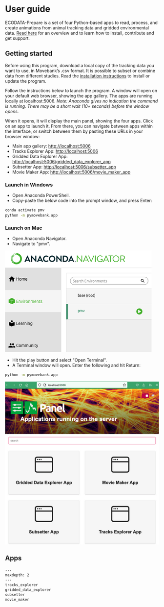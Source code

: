 # User guide

ECODATA-Prepare is a set of four Python-based apps to read, process, and create animations from animal tracking data and gridded environmental data. [Read here](../index) for an overview and to learn how to install, contribute and get support.

## Getting started

Before using this program, download a local copy of the tracking data you want to use, in Movebank’s .csv format. It is possible to subset or combine data from different studies. Read the [installation instructions](../installation) to install or update the program.

Follow the instructions below to launch the program. A window will open on your default web browser, showing the app gallery. The apps are running locally at localhost:5006. *Note: Anaconda gives no indication the command is running. There may be a short wait (10+ seconds) before the window opens.*

When it opens, it will display the main panel, showing the four apps. Click on an app to launch it. From there, you can navigate between apps within the interface, or switch between them by pasting these URLs in your browser window:

* Main app gallery: <http://localhost:5006>
* Tracks Explorer App: <http://localhost:5006>
* Gridded Data Explorer App: <http://localhost:5006/gridded_data_explorer_app>
* Subsetter App: <http://localhost:5006/subsetter_app>
* Movie Maker App: <http://localhost:5006/movie_maker_app>

### Launch in Windows

- Open Anaconda PowerShell.
- Copy-paste the below code into the prompt window, and press Enter:

```bash
conda activate pmv
python -m pymovebank.app
```

### Launch on Mac

- Open Anaconda Navigator.
- Navigate to "pmv".

![anaconda_navigator](../images/anaconda_navigator.png)

- Hit the play button and select "Open Terminal".
- A Terminal window will open. Enter the following and hit Return:

```bash
python -m pymovebank.app
```

![ecodata-prepare_panel](../images/ecodata-prepare_panel.png)

## Apps
```{toctree}
---
maxdepth: 2
---
tracks_explorer
gridded_data_explorer
subsetter
movie_maker

```